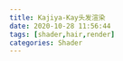```yaml
---
title: Kajiya-Kay头发渲染
date: 2020-10-28 11:56:44
tags: [shader,hair,render]
categories: Shader
---
```

